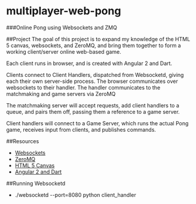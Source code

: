 # multiplayer-web-pong
###Online Pong using Websockets and ZMQ

##Project
The goal of this project is to expand my knowledge of the HTML 5 canvas, websockets, and ZeroMQ, and bring them together to form a working client/server online web-based game.

Each client runs in browser, and is created with Angular 2 and Dart.

Clients connect to Client Handlers, dispatched from Websocketd, giving each their own server-side process. The browser communicates over websockets to their handler. The handler communicates to the matchmaking and game servers via ZeroMQ

The matchmaking server will accept requests, add client handlers to a queue, and pairs them off, passing them a reference to a game server.

Client handlers will connect to a Game Server, which runs the actual Pong game, receives input from clients, and publishes commands.

##Resources
- [Websockets](https://github.com/Devin0xFFFFFF/websocket_experiments)
- [ZeroMQ](https://github.com/Devin0xFFFFFF/zmq_experiments)
- [HTML 5 Canvas](https://github.com/Devin0xFFFFFF/html5_canvas_experiments)
- [Angular 2 and Dart](https://github.com/Devin0xFFFFFF/angular2_dart)

##Running Websocketd
- ./websocketd --port=8080 python client_handler
